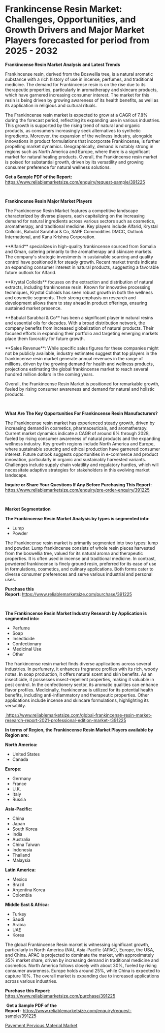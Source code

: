 <p><h1>Frankincense Resin Market: Challenges, Opportunities, and Growth Drivers and Major Market Players forecasted for period from 2025 - 2032</h1></p><p><strong>Frankincense Resin Market Analysis and Latest Trends</strong></p>
<p><p>Frankincense resin, derived from the Boswellia tree, is a natural aromatic substance with a rich history of use in incense, perfumes, and traditional medicine. The demand for Frankincense resin is on the rise due to its therapeutic properties, particularly in aromatherapy and skincare products, which have garnered increasing consumer interest. The market for this resin is being driven by growing awareness of its health benefits, as well as its application in religious and cultural rituals.</p><p>The Frankincense resin market is expected to grow at a CAGR of 7.8% during the forecast period, reflecting its expanding use in various industries. This growth is supported by the rising trend of natural and organic products, as consumers increasingly seek alternatives to synthetic ingredients. Moreover, the expansion of the wellness industry, alongside innovations in product formulations that incorporate Frankincense, is further propelling market dynamics. Geographically, demand is notably strong in regions such as North America and Europe, where there is a significant market for natural healing products. Overall, the Frankincense resin market is poised for substantial growth, driven by its versatility and growing consumer preference for natural wellness solutions.</p></p>
<p><strong>Get a Sample PDF of the Report:&nbsp;</strong> <a href="https://www.reliablemarketsize.com/enquiry/request-sample/391225?utm_campaign=1903&utm_medium=2&utm_source=Github&utm_content=ia&utm_term=16012025&utm_id=frankincense-resin">https://www.reliablemarketsize.com/enquiry/request-sample/391225</a></p>
<p>&nbsp;</p>
<p><strong>Frankincense Resin Major Market Players</strong></p>
<p><p>The Frankincense Resin Market features a competitive landscape characterized by diverse players, each capitalizing on the increasing demand for natural ingredients across various sectors such as cosmetics, aromatherapy, and traditional medicine. Key players include Alfarid, Krystal Colloids, Babulal Sarabhai & Co, SARF Commodities DMCC, Outlook International, and Kanu Krishna Corporation.</p><p>**Alfarid** specializes in high-quality frankincense sourced from Somalia and Oman, catering primarily to the aromatherapy and skincare markets. The company's strategic investments in sustainable sourcing and quality control have positioned it for steady growth. Recent market trends indicate an expanding consumer interest in natural products, suggesting a favorable future outlook for Alfarid.</p><p>**Krystal Colloids** focuses on the extraction and distribution of natural extracts, including frankincense resin. Known for innovative processing techniques, Krystal Colloids has seen robust growth in both the wellness and cosmetic segments. Their strong emphasis on research and development allows them to stay ahead in product offerings, ensuring sustained market presence.</p><p>**Babulal Sarabhai & Co** has been a significant player in natural resins and essential oils for decades. With a broad distribution network, the company benefits from increased globalization of natural products. Their focused efforts in expanding their portfolio and targeting emerging markets place them favorably for future growth.</p><p>**Sales Revenue**: While specific sales figures for these companies might not be publicly available, industry estimates suggest that top players in the frankincense resin market generate annual revenues in the range of millions, driven by the growing demand for health and wellness products, projections estimating the global frankincense market to reach several hundred million dollars in the coming years.</p><p>Overall, the Frankincense Resin Market is positioned for remarkable growth, fueled by rising consumer awareness and demand for natural and holistic products.</p></p>
<p>&nbsp;</p>
<p><strong>What Are The Key Opportunities For Frankincense Resin Manufacturers?</strong></p>
<p><p>The Frankincense resin market has experienced steady growth, driven by increasing demand in cosmetics, pharmaceuticals, and aromatherapy. Current market dynamics indicate a CAGR of around 6% through 2028, fueled by rising consumer awareness of natural products and the expanding wellness industry. Key growth regions include North America and Europe, where sustainable sourcing and ethical production have garnered consumer interest. Future outlook suggests opportunities in e-commerce and product innovation, particularly in organic and sustainably harvested variants. Challenges include supply chain volatility and regulatory hurdles, which will necessitate adaptive strategies for stakeholders in this evolving market landscape.</p></p>
<p><strong>Inquire or Share Your Questions If Any Before Purchasing This Report:</strong> <a href="https://www.reliablemarketsize.com/enquiry/pre-order-enquiry/391225?utm_campaign=1903&utm_medium=2&utm_source=Github&utm_content=ia&utm_term=16012025&utm_id=frankincense-resin">https://www.reliablemarketsize.com/enquiry/pre-order-enquiry/391225</a></p>
<p>&nbsp;</p>
<p><strong>Market Segmentation</strong></p>
<p><strong>The Frankincense Resin Market Analysis by types is segmented into:</strong></p>
<p><ul><li>Lump</li><li>Powder</li></ul></p>
<p><p>The Frankincense resin market is primarily segmented into two types: lump and powder. Lump frankincense consists of whole resin pieces harvested from the boswellia tree, valued for its natural aroma and therapeutic properties. It is often used in incense and traditional medicine. In contrast, powdered frankincense is finely ground resin, preferred for its ease of use in formulations, cosmetics, and culinary applications. Both forms cater to diverse consumer preferences and serve various industrial and personal uses.</p></p>
<p><strong>Purchase this Report:&nbsp;</strong><a href="https://www.reliablemarketsize.com/purchase/391225?utm_campaign=1903&utm_medium=2&utm_source=Github&utm_content=ia&utm_term=16012025&utm_id=frankincense-resin">https://www.reliablemarketsize.com/purchase/391225</a></p>
<p>&nbsp;</p>
<p><strong>The Frankincense Resin Market Industry Research by Application is segmented into:</strong></p>
<p><ul><li>Perfume</li><li>Soap</li><li>Insecticide</li><li>Confectionary</li><li>Medicinal Use</li><li>Other</li></ul></p>
<p><p>The frankincense resin market finds diverse applications across several industries. In perfumery, it enhances fragrance profiles with its rich, woody notes. In soap production, it offers natural scent and skin benefits. As an insecticide, it possesses insect-repellent properties, making it valuable in pest control. In the confectionery sector, its aromatic qualities can enhance flavor profiles. Medicinally, frankincense is utilized for its potential health benefits, including anti-inflammatory and therapeutic properties. Other applications include incense and skincare formulations, highlighting its versatility.</p></p>
<p><a href="https://www.reliablemarketsize.com/global-frankincense-resin-market-research-report-2021-professional-edition-market-r391225?utm_campaign=1903&utm_medium=2&utm_source=Github&utm_content=ia&utm_term=16012025&utm_id=frankincense-resin">&nbsp;https://www.reliablemarketsize.com/global-frankincense-resin-market-research-report-2021-professional-edition-market-r391225</a></p>
<p><strong>In terms of Region, the Frankincense Resin Market Players available by Region are:</strong></p>
<p>
    <p> <strong> North America: </strong>
        <ul>
            <li>United States</li>
            <li>Canada</li>
        </ul>
        </p> 
    <p> <strong> Europe: </strong>
        <ul>
            <li>Germany</li>
            <li>France</li>
            <li>U.K.</li>
            <li>Italy</li>
            <li>Russia</li>
        </ul>
        </p> 
    <p> <strong> Asia-Pacific: </strong>
        <ul>
            <li>China</li>
            <li>Japan</li>
            <li>South Korea</li>
            <li>India</li>
            <li>Australia</li>
            <li>China Taiwan</li>
            <li>Indonesia</li>
            <li>Thailand</li>
            <li>Malaysia</li>
        </ul>
        </p> 
    <p> <strong> Latin America: </strong>
        <ul>
            <li>Mexico</li>
            <li>Brazil</li>
            <li>Argentina Korea</li>
            <li>Colombia</li>
        </ul>
        </p> 
    <p> <strong> Middle East & Africa: </strong>
        <ul>
            <li>Turkey</li>
            <li>Saudi</li>
            <li>Arabia</li>
            <li>UAE</li>
            <li>Korea</li>
        </ul>
    </p>
    </p>
<p><p>The global Frankincense Resin market is witnessing significant growth, particularly in North America (NA), Asia-Pacific (APAC), Europe, the USA, and China. APAC is projected to dominate the market, with approximately 35% market share, driven by increasing demand in traditional medicine and cosmetics. North America follows closely with about 30%, fueled by rising consumer awareness. Europe holds around 25%, while China is expected to capture 10%. The overall market is expanding due to increased applications across various industries.</p></p>
<p><strong>Purchase this Report: </strong><a href="https://www.reliablemarketsize.com/purchase/391225?utm_campaign=1903&utm_medium=2&utm_source=Github&utm_content=ia&utm_term=16012025&utm_id=frankincense-resin">https://www.reliablemarketsize.com/purchase/391225</a></p>
<p>&nbsp;<strong>Get a Sample PDF of the Report:&nbsp;&nbsp;</strong><a href="https://www.reliablemarketsize.com/enquiry/request-sample/391225?utm_campaign=1903&utm_medium=2&utm_source=Github&utm_content=ia&utm_term=16012025&utm_id=frankincense-resin">https://www.reliablemarketsize.com/enquiry/request-sample/391225</a></p>
<p><strong></strong></p>
<p><p><a href="https://github.com/ashepherd82/Market-Research-Report-List-6/blob/main/pavement-pervious-material-market.md?utm_campaign=1903&utm_medium=2&utm_source=Github&utm_content=ia&utm_term=16012025&utm_id=frankincense-resin">Pavement Pervious Material Market</a></p></p>